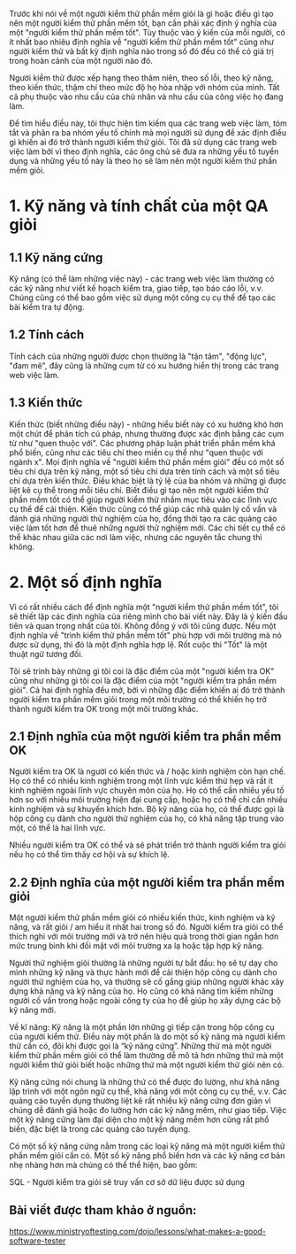Trước khi nói về một người kiểm thử phần mềm giỏi là gì hoặc điều gì tạo nên một người kiểm thử phần mềm tốt, bạn cần phải xác định ý nghĩa của một "người kiểm thử phần mềm tốt". Tùy thuộc vào ý kiến của mỗi người, có ít nhất bao nhiêu định nghĩa về "người kiểm thử phần mềm tốt" cũng như người kiểm thử và bất kỳ định nghĩa nào trong số đó đều có thể có giá trị trong hoàn cảnh của một người nào đó.

Người kiểm thử được xếp hạng theo thâm niên, theo số lỗi, theo kỹ năng, theo kiến ​​thức, thậm chí theo mức độ họ hòa nhập với nhóm của mình. Tất cả phụ thuộc vào nhu cầu của chủ nhân và nhu cầu của công việc họ đang làm.

Để tìm hiểu điều này, tôi thực hiện tìm kiếm qua các trang web việc làm, tóm tắt và phân ra ba nhóm yếu tố chính mà mọi người sử dụng để xác định điều gì khiến ai đó trở thành người kiểm thử giỏi. Tôi đã sử dụng các trang web việc làm bởi vì theo định nghĩa, các ông chủ sẽ đưa ra những yếu tố tuyển dụng và những yếu tố này là theo họ sẽ làm nên một người kiểm thử phần mềm giỏi.
# 1. Kỹ năng và tính chất của một QA giỏi
## 1.1 Kỹ năng cứng

Kỹ năng (có thể làm những việc này) - các trang web việc làm thường có các kỹ năng như viết kế hoạch kiểm tra, giao tiếp, tạo báo cáo lỗi, v.v. Chúng cũng có thể bao gồm việc sử dụng một công cụ cụ thể để tạo các bài kiểm tra tự động.
## 1.2 Tính cách
Tính cách của những người được chọn thường là  "tận tâm", "động lực", "đam mê", đây cũng là những cụm từ có xu hướng hiển thị trong các trang web việc làm.
## 1.3 Kiến thức
Kiến thức (biết những điều này) - những hiểu biết này có xu hướng khó hơn một chút để phân tích cú pháp, nhưng thường được xác định bằng các cụm từ như "quen thuộc với". Các phương pháp luận phát triển phần mềm khá phổ biến, cũng như các tiêu chí theo miền cụ thể như "quen thuộc với ngành x".
Mọi định nghĩa về "người kiểm thử phần mềm giỏi" đều có một số tiêu chí dựa trên kỹ năng, một số tiêu chí dựa trên tính cách và một số tiêu chí dựa trên kiến ​​thức. Điều khác biệt là tỷ lệ của ba nhóm và những gì được liệt kê cụ thể trong mỗi tiêu chí.
Biết điều gì tạo nên một người kiểm thử phần mềm tốt có thể giúp người kiểm thử nhắm mục tiêu vào các lĩnh vực cụ thể để cải thiện. Kiến thức cũng có thể giúp các nhà quản lý cố vấn và đánh giá những người thử nghiệm của họ, đồng thời tạo ra các quảng cáo việc làm tốt hơn để thuê những người thử nghiệm mới. Các chi tiết cụ thể có thể khác nhau giữa các nơi làm việc, nhưng các nguyên tắc chung thì không.
# 2. Một số định nghĩa
Vì có rất nhiều cách để định nghĩa một "người kiểm thử phần mềm tốt", tôi sẽ thiết lập các định nghĩa của riêng mình cho bài viết này. Đây là ý kiến ​​đầu tiên và quan trọng nhất của tôi. Không đồng ý với tôi cũng được. Nếu một định nghĩa về "trình kiểm thử phần mềm tốt" phù hợp với môi trường mà nó được sử dụng, thì đó là một định nghĩa hợp lệ. Rốt cuộc thì "Tốt" là một thuật ngữ tương đối.

Tôi sẽ trình bày những gì tôi coi là đặc điểm của một "người kiểm tra OK" cũng như những gì tôi coi là đặc điểm của một "người kiểm tra phần mềm giỏi". Cả hai định nghĩa đều mở, bởi vì những đặc điểm khiến ai đó trở thành người kiểm tra phần mềm giỏi trong một môi trường có thể khiến họ trở thành người kiểm tra OK trong một môi trường khác.
## 2.1 Định nghĩa của một người kiểm tra phần mềm OK
Người kiểm tra OK là người có kiến ​​thức và / hoặc kinh nghiệm còn hạn chế. Họ có thể có nhiều kinh nghiệm trong một lĩnh vực kiểm thử hẹp và rất ít kinh nghiệm ngoài lĩnh vực chuyên môn của họ. Họ có thể cần nhiều yếu tố hơn so với nhiều môi trường hiện đại cung cấp, hoặc họ có thể chỉ cần nhiều kinh nghiệm và sự khuyến khích hơn. Bộ kỹ năng của họ, có thể được gọi là hộp công cụ dành cho người thử nghiệm của họ, có khả năng tập trung vào một, có thể là hai lĩnh vực.

Nhiều người kiểm tra OK có thể và sẽ phát triển trở thành người kiểm tra giỏi nếu họ có thể tìm thấy cơ hội và sự khích lệ.
## 2.2 Định nghĩa của một người kiểm tra phần mềm giỏi
Một người kiểm thử phần mềm giỏi có nhiều kiến ​​thức, kinh nghiệm và kỹ năng, và rất giỏi / am hiểu ít nhất hai trong số đó. Người kiểm tra giỏi có thể thích nghi với môi trường mới và trở nên hiệu quả trong thời gian ngắn hơn mức trung bình khi đối mặt với môi trường xa lạ hoặc tập hợp kỹ năng.

Người thử nghiệm giỏi thường là những người tự bắt đầu: họ sẽ tự dạy cho mình những kỹ năng và thực hành mới để cải thiện hộp công cụ dành cho người thử nghiệm của họ, và thường sẽ cố gắng giúp những người khác xây dựng khả năng và kỹ năng của họ. Họ cũng có khả năng tìm kiếm những người cố vấn trong hoặc ngoài công ty của họ để giúp họ xây dựng các bộ kỹ năng mới.

Về kĩ năng:
Kỹ năng là một phần lớn những gì tiếp cận trong hộp công cụ của người kiểm thử. Điều này một phần là do một số kỹ năng mà người kiểm thử cần có, đôi khi được gọi là “kỹ năng cứng”. Những thứ mà một người kiểm thử phần mềm giỏi có thể làm thường dễ mô tả hơn những thứ mà một người kiểm thử giỏi biết hoặc những thứ mà một người kiểm thử giỏi nên có.

Kỹ năng cứng nói chung là những thứ có thể được đo lường, như khả năng lập trình với một ngôn ngữ cụ thể, khả năng với một công cụ cụ thể, v.v. Các quảng cáo tuyển dụng thường liệt kê rất nhiều kỹ năng cứng đơn giản vì chúng dễ đánh giá hoặc đo lường hơn các kỹ năng mềm, như giao tiếp. Việc một kỹ năng cứng làm đại diện cho một kỹ năng mềm hơn cũng rất phổ biến, đặc biệt là trong các quảng cáo tuyển dụng.

Có một số kỹ năng cứng nằm trong các loại kỹ năng mà một người kiểm thử phần mềm giỏi cần có. Một số kỹ năng phổ biến hơn và các kỹ năng cơ bản nhẹ nhàng hơn mà chúng có thể thể hiện, bao gồm:

SQL - Người kiểm tra giỏi sẽ truy vấn cơ sở dữ liệu được sử dụng

## Bài viết được tham khảo ở nguồn:
https://www.ministryoftesting.com/dojo/lessons/what-makes-a-good-software-tester